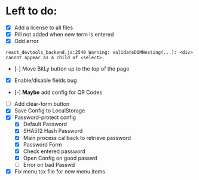 # Left to do:
- [X] Add a license to all files
- [X] Pill not added when new term is entered
- [X] Odd error
```
react_devtools_backend.js:2540 Warning: validateDOMNesting(...): <div> cannot appear as a child of <select>.
```
- [-] Move BitLy button up to the top of the page
- [X] Enable/disable fields bug
- [-] **Maybe** add config for QR Codes
- [ ] Add clear-form button
- [X] Save Config to LocalStorage
- [X] Password-protect config
  - [X] Default Password
  - [X] SHA512 Hash Password
  - [X] Main process callback to retrieve password
  - [X] Password Form
  - [X] Check entered password
  - [X] Open Config on good passwd
  - [ ] Error on bad Passwd
- [X] Fix menu.tsx file for new menu items
